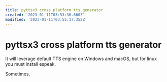 ```yaml
---
title: pyttsx3 cross platform tts generator
created: '2023-01-11T03:53:36.660Z'
modified: '2023-01-11T03:55:17.352Z'
---
```


# pyttsx3 cross platform tts generator

It will leverage default TTS engine on Windows and macOS, but for linux you must install espeak.

Sometimes, 
